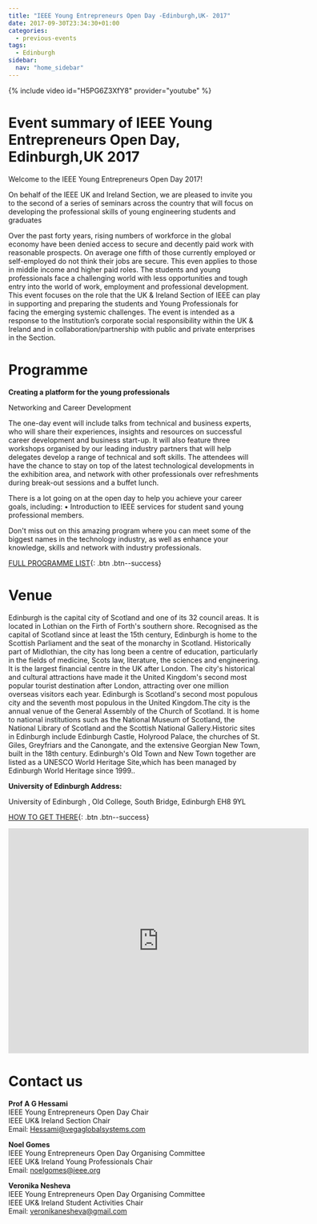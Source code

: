 ```yaml
---
title: "IEEE Young Entrepreneurs Open Day -Edinburgh,UK- 2017"
date: 2017-09-30T23:34:30+01:00
categories:
  - previous-events
tags:
  - Edinburgh
sidebar:
  nav: "home_sidebar"
---
```

{% include video id="H5PG6Z3XfY8" provider="youtube" %}

# Event summary of IEEE Young Entrepreneurs Open Day, Edinburgh,UK 2017

Welcome to the IEEE Young Entrepreneurs Open Day 2017!

On behalf of the IEEE UK and Ireland Section, we are pleased to invite you to the ​second​ of a series of seminars across the country that will focus on developing the professional skills of young engineering students and graduates

Over the past forty years, rising numbers of workforce in the global economy have been denied access to secure and decently paid work with reasonable prospects. On average one fifth of those currently employed or self-employed do not think their jobs are secure. This even applies to those in middle income and higher paid roles. The students and young professionals face a challenging world with less opportunities and tough entry into the world of work, employment and professional development. This event focuses on the role that the UK & Ireland Section of IEEE can play in supporting and preparing the students and Young Professionals for facing the emerging systemic challenges. The event is intended as a response to the Institution’s corporate social responsibility within the UK & Ireland and in collaboration/partnership with public and private enterprises in the Section.

# Programme

**Creating a platform for the young professionals**

Networking and Career Development

The one-day event will include talks from technical and business experts, who will share their experiences, insights and resources on successful career development and business start-up. It will also feature three workshops organised by our leading industry partners that will help delegates develop a range of technical and soft skills. The attendees will have the chance to stay on top of the latest technological developments in the exhibition area, and network with other professionals over refreshments during break-out sessions and a buffet lunch.

There is a lot going on at the open day to help you achieve your career goals, including:
• Introduction to IEEE services for student sand young professional members.

Don't miss out on this amazing program where you can meet some of the biggest names in the technology industry, as well as enhance your knowledge, skills and network with industry professionals. 

[FULL PROGRAMME LIST](https://drive.google.com/file/d/0B4qTNvaOMM0ydzF1eUcxYkw0b0E/view){: .btn .btn--success}

# Venue

Edinburgh is the capital city of Scotland and one of its 32 council areas. It is located in Lothian on the Firth of Forth's southern shore. Recognised as the capital of Scotland since at least the 15th century, Edinburgh is home to the Scottish Parliament and the seat of the monarchy in Scotland. Historically part of Midlothian, the city has long been a centre of education, particularly in the fields of medicine, Scots law, literature, the sciences and engineering. It is the largest financial centre in the UK after London. The city's historical and cultural attractions have made it the United Kingdom's second most popular tourist destination after London, attracting over one million overseas visitors each year. Edinburgh is Scotland's second most populous city and the seventh most populous in the United Kingdom.The city is the annual venue of the General Assembly of the Church of Scotland. It is home to national institutions such as the National Museum of Scotland, the National Library of Scotland and the Scottish National Gallery.Historic sites in Edinburgh include Edinburgh Castle, Holyrood Palace, the churches of St. Giles, Greyfriars and the Canongate, and the extensive Georgian New Town, built in the 18th century. Edinburgh's Old Town and New Town together are listed as a UNESCO World Heritage Site,which has been managed by Edinburgh World Heritage since 1999..

**University of Edinburgh Address:**

University of Edinburgh , Old College, South Bridge, Edinburgh EH8 9YL

[HOW TO GET THERE](http://www.ed.ac.uk/visit/city/getting-here ){: .btn .btn--success}

<iframe src="https://www.google.com/maps/embed?pb=!1m14!1m8!1m3!1d4468.560317550601!2d-3.189241!3d55.944516!3m2!1i1024!2i768!4f13.1!3m3!1m2!1s0x0%3A0xb21928d390bbc0ee!2sThe%20University%20of%20Edinburgh!5e0!3m2!1sen!2suk!4v1567019535014!5m2!1sen!2suk" width="600" height="450" frameborder="0" style="border:0;" allowfullscreen=""></iframe>

# Contact us

**Prof A G Hessami**<br>
IEEE Young Entrepreneurs Open Day Chair<br>
IEEE UK& Ireland Section Chair<br>
Email: Hessami@vegaglobalsystems.com<br>

**Noel Gomes**<br>
IEEE Young Entrepreneurs Open Day Organising Committee<br>
IEEE UK& Ireland Young Professionals Chair<br>
Email: noelgomes@ieee.org<br>

**Veronika Nesheva**<br>
IEEE Young Entrepreneurs Open Day Organising Committee<br>
IEEE UK& Ireland Student Activities Chair<br>
Email: veronikanesheva@gmail.com<br>
